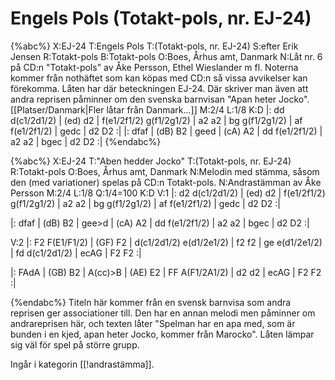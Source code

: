 # Engels Pols (Totakt-pols, nr. EJ-24)

{%abc%}
X:EJ-24
T:Engels Pols
T:(Totakt-pols, nr. EJ-24)
S:efter Erik Jensen
R:Totakt-pols
B:Totakt-pols
O:Boes, Århus amt, Danmark
N:Låt nr. 6 på CD:n "Totakt-pols" av Åke Persson, Ethel Wieslander m fl. Noterna kommer från nothäftet som kan köpas med CD:n så vissa avvikelser kan förekomma. Låten har där beteckningen EJ-24. Där skriver man även att andra reprisen påminner om den svenska barnvisan "Apan heter Jocko". [[Platser/Danmark|Fler låtar från Danmark...]]
M:2/4
L:1/8
K:D
|: dd d(c1/2d1/2) | (ed) d2 | f(e1/2f1/2) g(f1/2g1/2) | a2 a2 | bg g(f1/2g1/2) | af f(e1/2f1/2) | gedc | d2 D2 :|
|: dfaf | (dB) B2 | geed | (cA) A2 | dd f(e1/2f1/2) | a2 a2 | bgec | d2 D2 :|
{%endabc%}


{%abc%}
X:EJ-24
T:"Aben hedder Jocko"
T:(Totakt-pols, nr. EJ-24)
R:Totakt-pols
O:Boes, Århus amt, Danmark
N:Melodin med stämma, såsom den (med variationer) spelas på CD:n Totakt-pols.
N:Andrastämman av Åke Persson
M:2/4
L:1/8
Q:1/4=100
K:D
V:1
|: d2 d(c1/2d1/2) | (ed) d2 | f(e1/2f1/2) g(f1/2g1/2) | a2 a2 | bg g(f1/2g1/2) | af f(e1/2f1/2) | gedc | d2 D2 :|

|: dfaf | (dB) B2 | gee>d | (cA) A2 | dd f(e1/2f1/2) | a2 a2 | bgec | d2 D2 :|

V:2
|: F2 F(E1/F1/2) | (GF) F2 | d(c1/2d1/2) e(d1/2e1/2) | f2 f2 | ge e(d1/2e1/2) | fd d(c1/2d1/2) | ecAG | F2 F2 :|

|: FAdA | (GB) B2 | A(cc)>B | (AE) E2 | FF A(F1/2A1/2) | d2 d2 | ecAG | F2 F2 :|

{%endabc%}
Titeln här kommer från
en svensk barnvisa som andra reprisen ger associationer till. Den har
en annan melodi men påminner om andrareprisen här, och texten låter
"Spelman har en apa med, som är bunden i en kjed, apan heter Jocko,
kommer från Marocko". Låten lämpar sig väl för spel på större
grupp.

Ingår i kategorin [[!andrastämma]].

